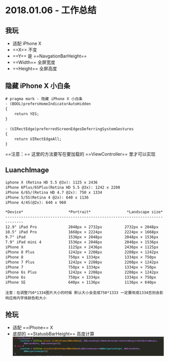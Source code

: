 # 2018.01.06 - 工作总结
## 我玩
- 适配 iPhone X
 - ==X== 不变
 - ==Y== 是 ==NavgationBarHeight==
 - ==Width== 全屏宽度
 - ==Height== 全屏高度

## 隐藏 iPhone X 小白条
```
# pragma mark - 隐藏 iPhone X 小白条
- (BOOL)prefersHomeIndicatorAutoHidden
{
    return YES;
}

- (UIRectEdge)preferredScreenEdgesDeferringSystemGestures
{
    return UIRectEdgeAll;
}
```
==注意：== 这里的方法要写在要加载的 ==ViewController== 里才可以实现
## LuanchImage
```
iphone X (Retina HD 5.5 @3x): 1125 x 2436
iPhone 6Plus/6SPlus(Retina HD 5.5 @3x): 1242 x 2208
iPhone 6/6S/(Retina HD 4.7 @2x): 750 x 1334
iPhone 5/5S(Retina 4 @2x): 640 x 1136
iPhone 4/4S(@2x): 640 x 960
```

```
*Device*                    *Portrait*                *Landscape size*
------------------------------------------------------------------------------
12.9" iPad Pro              2048px × 2732px          2732px × 2048px
10.5" iPad Pro              1668px × 2224px          2224px × 1668px
9.7" iPad                   1536px × 2048px          2048px × 1536px
7.9" iPad mini 4            1536px × 2048px          2048px × 1536px
iPhone X                    1125px × 2436px          2436px × 1125px
iPhone 8 Plus               1242px × 2208px          2208px × 1242px
iPhone 8                    750px × 1334px           1334px × 750px
iPhone 7 Plus               1242px × 2208px          2208px × 1242px
iPhone 7                    750px × 1334px           1334px × 750px
iPhone 6s Plus              1242px × 2208px          2208px × 1242px
iPhone 6s                   750px × 1334px           1334px × 750px
iPhone SE                   640px × 1136px           1136px × 640px

注意：在调整750*1334图片大小的时候 默认大小会变成750*1333 一定要改成1334否则会影响应用内字体颜色和大小
```
## 抢玩
- 适配 ==iPhone== X
 - 底部的 ==StatusbBarHeight== 高度计算
![](media/15152104112124/15152301743451.jpg)


